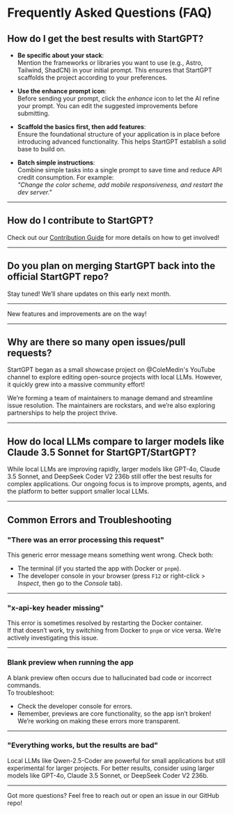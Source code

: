 # Frequently Asked Questions (FAQ)

## How do I get the best results with StartGPT?

- **Be specific about your stack**:  
  Mention the frameworks or libraries you want to use (e.g., Astro, Tailwind, ShadCN) in your initial prompt. This ensures that StartGPT scaffolds the project according to your preferences.

- **Use the enhance prompt icon**:  
  Before sending your prompt, click the *enhance* icon to let the AI refine your prompt. You can edit the suggested improvements before submitting.

- **Scaffold the basics first, then add features**:  
  Ensure the foundational structure of your application is in place before introducing advanced functionality. This helps StartGPT establish a solid base to build on.

- **Batch simple instructions**:  
  Combine simple tasks into a single prompt to save time and reduce API credit consumption. For example:  
  *"Change the color scheme, add mobile responsiveness, and restart the dev server."*

---

## How do I contribute to StartGPT?

Check out our [Contribution Guide](CONTRIBUTING.md) for more details on how to get involved!

---

## Do you plan on merging StartGPT back into the official StartGPT repo?

Stay tuned! We’ll share updates on this early next month.

---  
New features and improvements are on the way!

---

## Why are there so many open issues/pull requests?

StartGPT began as a small showcase project on @ColeMedin's YouTube channel to explore editing open-source projects with local LLMs. However, it quickly grew into a massive community effort!  

We’re forming a team of maintainers to manage demand and streamline issue resolution. The maintainers are rockstars, and we’re also exploring partnerships to help the project thrive.

---

## How do local LLMs compare to larger models like Claude 3.5 Sonnet for StartGPT/StartGPT?

While local LLMs are improving rapidly, larger models like GPT-4o, Claude 3.5 Sonnet, and DeepSeek Coder V2 236b still offer the best results for complex applications. Our ongoing focus is to improve prompts, agents, and the platform to better support smaller local LLMs.

---

## Common Errors and Troubleshooting

### **"There was an error processing this request"**
This generic error message means something went wrong. Check both:
- The terminal (if you started the app with Docker or `pnpm`).
- The developer console in your browser (press `F12` or right-click > *Inspect*, then go to the *Console* tab).

---

### **"x-api-key header missing"**
This error is sometimes resolved by restarting the Docker container.  
If that doesn’t work, try switching from Docker to `pnpm` or vice versa. We’re actively investigating this issue.

---

### **Blank preview when running the app**
A blank preview often occurs due to hallucinated bad code or incorrect commands.  
To troubleshoot:
- Check the developer console for errors.
- Remember, previews are core functionality, so the app isn’t broken! We’re working on making these errors more transparent.

---

### **"Everything works, but the results are bad"**
Local LLMs like Qwen-2.5-Coder are powerful for small applications but still experimental for larger projects. For better results, consider using larger models like GPT-4o, Claude 3.5 Sonnet, or DeepSeek Coder V2 236b.

---

Got more questions? Feel free to reach out or open an issue in our GitHub repo!